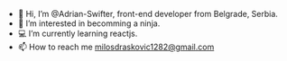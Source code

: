 - 👋 Hi, I’m @Adrian-Swifter, front-end developer from Belgrade, Serbia.
- 🎯 I’m interested in becomming a ninja.
- 💻 I’m currently learning reactjs.
- 📫 How to reach me milosdraskovic1282@gmail.com


